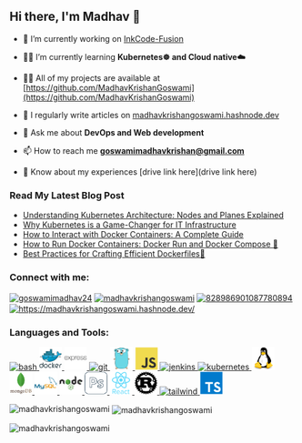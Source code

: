 ## Hi there, I'm Madhav 👋

- 🔭 I’m currently working on [InkCode-Fusion](https://github.com/MadhavKrishanGoswami/InkCode-Fusion)

- 🧑‍💻 I’m currently learning **Kubernetes☸️ and Cloud native☁️**

- 👨‍💻 All of my projects are available at [https://github.com/MadhavKrishanGoswami](https://github.com/MadhavKrishanGoswami)

- 📝 I regularly write articles on [madhavkrishangoswami.hashnode.dev](madhavkrishangoswami.hashnode.dev)

- 💬 Ask me about **DevOps and Web development**

- 📫 How to reach me **goswamimadhavkrishan@gmail.com**

- 📄 Know about my experiences [drive link here](drive link here)

### Read My Latest Blog Post
<!-- BLOG-POST-LIST:START -->
- [Understanding Kubernetes Architecture: Nodes and Planes Explained](https://madhavkrishangoswami.hashnode.dev/understanding-kubernetes-architecture-nodes-and-planes-explained)
- [Why Kubernetes is a Game-Changer for IT Infrastructure](https://madhavkrishangoswami.hashnode.dev/why-kubernetes-is-a-game-changer-for-it-infrastructure)
- [How to Interact with Docker Containers: A Complete Guide](https://madhavkrishangoswami.hashnode.dev/how-to-interact-with-docker-containers-a-complete-guide)
- [How to Run Docker Containers: Docker Run and Docker Compose 🐋](https://madhavkrishangoswami.hashnode.dev/how-to-run-docker-containers-docker-run-and-docker-compose)
- [Best Practices for Crafting Efficient Dockerfiles🐋](https://madhavkrishangoswami.hashnode.dev/best-practices-for-crafting-efficient-dockerfiles)
<!-- BLOG-POST-LIST:END -->

<h3 align="left">Connect with me:</h3>
<p align="left">
<a href="https://twitter.com/goswamimadhav24" target="blank"><img align="center" src="https://raw.githubusercontent.com/rahuldkjain/github-profile-readme-generator/master/src/images/icons/Social/twitter.svg" alt="goswamimadhav24" height="30" width="40" /></a>
<a href="https://linkedin.com/in/madhavkrishangoswami" target="blank"><img align="center" src="https://raw.githubusercontent.com/rahuldkjain/github-profile-readme-generator/master/src/images/icons/Social/linked-in-alt.svg" alt="madhavkrishangoswami" height="30" width="40" /></a>
<a href="https://discord.gg/828986901087780894" target="blank"><img align="center" src="https://raw.githubusercontent.com/rahuldkjain/github-profile-readme-generator/master/src/images/icons/Social/discord.svg" alt="828986901087780894" height="30" width="40" /></a>
<a href="/https://madhavkrishangoswami.hashnode.dev/rss.xml" target="blank"><img align="center" src="https://raw.githubusercontent.com/rahuldkjain/github-profile-readme-generator/master/src/images/icons/Social/rss.svg" alt="https://madhavkrishangoswami.hashnode.dev/" height="30" width="40" /></a>
</p>

<h3 align="left">Languages and Tools:</h3>
<p align="left"> <a href="https://www.gnu.org/software/bash/" target="_blank" rel="noreferrer"> <img src="https://www.vectorlogo.zone/logos/gnu_bash/gnu_bash-icon.svg" alt="bash" width="40" height="40"/> </a> <a href="https://www.docker.com/" target="_blank" rel="noreferrer"> <img src="https://raw.githubusercontent.com/devicons/devicon/master/icons/docker/docker-original-wordmark.svg" alt="docker" width="40" height="40"/> </a> <a href="https://expressjs.com" target="_blank" rel="noreferrer"> <img src="https://raw.githubusercontent.com/devicons/devicon/master/icons/express/express-original-wordmark.svg" alt="express" width="40" height="40"/> </a> <a href="https://git-scm.com/" target="_blank" rel="noreferrer"> <img src="https://www.vectorlogo.zone/logos/git-scm/git-scm-icon.svg" alt="git" width="40" height="40"/> </a> <a href="https://golang.org" target="_blank" rel="noreferrer"> <img src="https://raw.githubusercontent.com/devicons/devicon/master/icons/go/go-original.svg" alt="go" width="40" height="40"/> </a> <a href="https://developer.mozilla.org/en-US/docs/Web/JavaScript" target="_blank" rel="noreferrer"> <img src="https://raw.githubusercontent.com/devicons/devicon/master/icons/javascript/javascript-original.svg" alt="javascript" width="40" height="40"/> </a> <a href="https://www.jenkins.io" target="_blank" rel="noreferrer"> <img src="https://www.vectorlogo.zone/logos/jenkins/jenkins-icon.svg" alt="jenkins" width="40" height="40"/> </a> <a href="https://kubernetes.io" target="_blank" rel="noreferrer"> <img src="https://www.vectorlogo.zone/logos/kubernetes/kubernetes-icon.svg" alt="kubernetes" width="40" height="40"/> </a> <a href="https://www.linux.org/" target="_blank" rel="noreferrer"> <img src="https://raw.githubusercontent.com/devicons/devicon/master/icons/linux/linux-original.svg" alt="linux" width="40" height="40"/> </a> <a href="https://www.mongodb.com/" target="_blank" rel="noreferrer"> <img src="https://raw.githubusercontent.com/devicons/devicon/master/icons/mongodb/mongodb-original-wordmark.svg" alt="mongodb" width="40" height="40"/> </a> <a href="https://www.mysql.com/" target="_blank" rel="noreferrer"> <img src="https://raw.githubusercontent.com/devicons/devicon/master/icons/mysql/mysql-original-wordmark.svg" alt="mysql" width="40" height="40"/> </a> <a href="https://nodejs.org" target="_blank" rel="noreferrer"> <img src="https://raw.githubusercontent.com/devicons/devicon/master/icons/nodejs/nodejs-original-wordmark.svg" alt="nodejs" width="40" height="40"/> </a> <a href="https://www.photoshop.com/en" target="_blank" rel="noreferrer"> <img src="https://raw.githubusercontent.com/devicons/devicon/master/icons/photoshop/photoshop-line.svg" alt="photoshop" width="40" height="40"/> </a> <a href="https://reactjs.org/" target="_blank" rel="noreferrer"> <img src="https://raw.githubusercontent.com/devicons/devicon/master/icons/react/react-original-wordmark.svg" alt="react" width="40" height="40"/> </a> <a href="https://www.rust-lang.org" target="_blank" rel="noreferrer"> <img src="https://raw.githubusercontent.com/devicons/devicon/master/icons/rust/rust-original.svg" alt="rust" width="40" height="40"/> </a> <a href="https://tailwindcss.com/" target="_blank" rel="noreferrer"> <img src="https://www.vectorlogo.zone/logos/tailwindcss/tailwindcss-icon.svg" alt="tailwind" width="40" height="40"/> </a> <a href="https://www.typescriptlang.org/" target="_blank" rel="noreferrer"> <img src="https://raw.githubusercontent.com/devicons/devicon/master/icons/typescript/typescript-original.svg" alt="typescript" width="40" height="40"/> </a> </p>

<p><img align="left" src="https://github-readme-stats.vercel.app/api/top-langs?username=madhavkrishangoswami&show_icons=true&locale=en&layout=compact" alt="madhavkrishangoswami" /></p>

<p>&nbsp;<img align="center" src="https://github-readme-stats.vercel.app/api?username=madhavkrishangoswami&show_icons=true&locale=en" alt="madhavkrishangoswami" /></p>

<p><img align="center" src="https://github-readme-streak-stats.herokuapp.com/?user=madhavkrishangoswami&" alt="madhavkrishangoswami" /></p>


